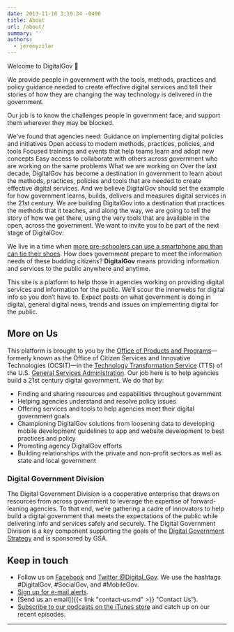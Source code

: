 ```yaml
---
date: 2013-11-18 3:10:34 -0400
title: About
url: /about/
summary: ''
authors:
  - jeremyzilar
---
```


Welcome to DigitalGov :tada:

We provide people in government with the tools, methods, practices and policy guidance needed to create effective digital services and tell their stories of how they are changing the way technology is delivered in the government.

Our job is to know the challenges people in government face, and support them wherever they may be blocked.

We’ve found that agencies need:
Guidance on implementing digital policies and initiatives
Open access to modern methods, practices, policies, and tools
Focused trainings and events that help teams learn and adopt new concepts
Easy access to collaborate with others across government who are working on the same problems
What we are working on
Over the last decade, DigitalGov has become a destination in government to learn about the methods, practices, policies and tools that are needed to create effective digital services.
And we believe DigitalGov should set the example for how government learns, builds, delivers and measures digital services in the 21st century.
We are building DigitalGov into a destination that practices the methods that it teaches, and along the way, we are going to tell the story of how we get there, using the very tools that are available in the open, across the government.
We want to invite you to be part of the next stage of DigitalGov:




We live in a time when [more pre-schoolers can use a smartphone app than can tie their shoes](http://arstechnica.com/gadgets/2011/01/preschoolers-better-at-navigating-iphone-than-tying-their-shoes/). How does government prepare to meet the information needs of these budding citizens? **DigitalGov** means providing information and services to the public anywhere and anytime.

This site is a platform to help those in agencies working on providing digital services and information for the public. We&#8217;ll scour the innerwebs for digital info so you don’t have to. Expect posts on what government is doing in digital, general digital news, trends and issues on implementing digital for the public.

## More on Us

This platform is brought to you by the [Office of Products and Programs](http://www.gsa.gov/portal/content/124174)—formerly known as the Office of Citizen Services and Innovative Technologies (OCSIT)—in the [Technology Transformation Service](http://www.gsa.gov/portal/category/25729) (TTS) of the U.S. [General Services Administration](http://www.gsa.gov/portal/category/100000). Our job here is to help agencies build a 21st century digital government. We do that by:

  * Finding and sharing resources and capabilities throughout government
  * Helping agencies understand and resolve policy issues
  * Offering services and tools to help agencies meet their digital government goals
  * Championing DigitalGov solutions from loosening data to developing mobile development guidelines to app and website development to best practices and policy
  * Promoting agency DigitalGov efforts
  * Building relationships with the private and non-profit sectors as well as state and local government

### Digital Government Division

The Digital Government Division is a cooperative enterprise that draws on resources from across government to leverage the expertise of forward-leaning agencies. To that end, we’re gathering a cadre of innovators to help build a digital government that meets the expectations of the public while delivering info and services safely and securely. The Digital Government Division is a key component supporting the goals of the [Digital Government Strategy](http://www.whitehouse.gov/sites/default/files/omb/egov/digital-government/digital-government.html) and is sponsored by GSA.

## Keep in touch

  * Follow us on [Facebook](https://www.facebook.com/DigitalGov) and [Twitter @Digital_Gov](http://twitter.com/Digital_Gov). We use the hashtags #DigitalGov, #SocialGov, and #MobileGov.
  * [Sign up for e-mail alerts](http://connect.digitalgov.gov/subscribe).
  * [Send us an email]({{< link "contact-us.md" >}} "Contact Us").
  * [Subscribe to our podcasts on the iTunes store](https://itunes.apple.com/us/podcast/digitalgov-podcast/) and catch up on our recent episodes.

* * *
